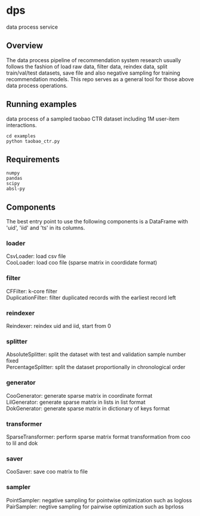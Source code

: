 # dps
data process service

## Overview
The data process pipeline of recommendation system research usually follows the fashion of load raw data, filter data, reindex data, split train/val/test datasets, save file and also negative sampling for training recommendation models. This repo serves as a general tool for those above data process operations.

## Running examples
data process of a sampled taobao CTR dataset including 1M user-item interactions.
```
cd examples
python taobao_ctr.py
```

## Requirements
```
numpy
pandas
scipy
absl-py
```

## Components
The best entry point to use the following components is a DataFrame with 'uid', 'iid' and 'ts' in its columns.
### loader
CsvLoader: load csv file  
CooLoader: load coo file (sparse matrix in coordidate format)
### filter
CFFilter: k-core filter  
DuplicationFilter: filter duplicated records with the earliest record left
### reindexer
Reindexer: reindex uid and iid, start from 0
### splitter
AbsoluteSplitter: split the dataset with test and validation sample number fixed  
PercentageSplitter: split the dataset proportionally in chronological order
### generator
CooGenerator: generate sparse matrix in coordinate format  
LilGenerator: generate sparse matrix in lists in list format  
DokGenerator: generate sparse matrix in dictionary of keys format
### transformer
SparseTransformer: perform sparse matrix format transformation from coo to lil and dok
### saver
CooSaver: save coo matrix to file
### sampler
PointSampler: negative sampling for pointwise optimization such as logloss  
PairSampler: negtive sampling for pairwise optimization such as bprloss

